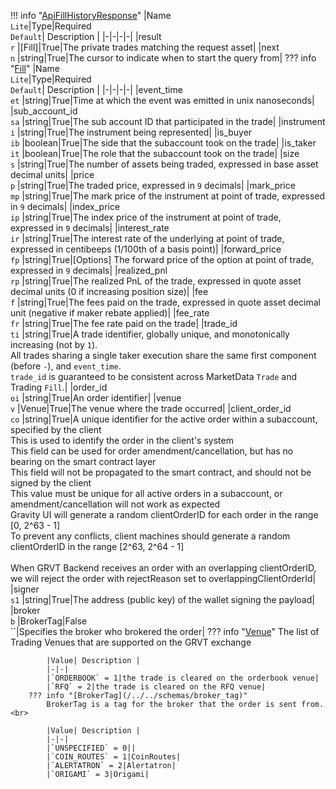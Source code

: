 !!! info "[ApiFillHistoryResponse](/../../schemas/api_fill_history_response)"
    |Name<br>`Lite`|Type|Required<br>`Default`| Description |
    |-|-|-|-|
    |result<br>`r` |[Fill]|True|The private trades matching the request asset|
    |next<br>`n` |string|True|The cursor to indicate when to start the query from|
    ??? info "[Fill](/../../schemas/fill)"
        |Name<br>`Lite`|Type|Required<br>`Default`| Description |
        |-|-|-|-|
        |event_time<br>`et` |string|True|Time at which the event was emitted in unix nanoseconds|
        |sub_account_id<br>`sa` |string|True|The sub account ID that participated in the trade|
        |instrument<br>`i` |string|True|The instrument being represented|
        |is_buyer<br>`ib` |boolean|True|The side that the subaccount took on the trade|
        |is_taker<br>`it` |boolean|True|The role that the subaccount took on the trade|
        |size<br>`s` |string|True|The number of assets being traded, expressed in base asset decimal units|
        |price<br>`p` |string|True|The traded price, expressed in `9` decimals|
        |mark_price<br>`mp` |string|True|The mark price of the instrument at point of trade, expressed in `9` decimals|
        |index_price<br>`ip` |string|True|The index price of the instrument at point of trade, expressed in `9` decimals|
        |interest_rate<br>`ir` |string|True|The interest rate of the underlying at point of trade, expressed in centibeeps (1/100th of a basis point)|
        |forward_price<br>`fp` |string|True|[Options] The forward price of the option at point of trade, expressed in `9` decimals|
        |realized_pnl<br>`rp` |string|True|The realized PnL of the trade, expressed in quote asset decimal units (0 if increasing position size)|
        |fee<br>`f` |string|True|The fees paid on the trade, expressed in quote asset decimal unit (negative if maker rebate applied)|
        |fee_rate<br>`fr` |string|True|The fee rate paid on the trade|
        |trade_id<br>`ti` |string|True|A trade identifier, globally unique, and monotonically increasing (not by `1`).<br>All trades sharing a single taker execution share the same first component (before `-`), and `event_time`.<br>`trade_id` is guaranteed to be consistent across MarketData `Trade` and Trading `Fill`.|
        |order_id<br>`oi` |string|True|An order identifier|
        |venue<br>`v` |Venue|True|The venue where the trade occurred|
        |client_order_id<br>`co` |string|True|A unique identifier for the active order within a subaccount, specified by the client<br>This is used to identify the order in the client's system<br>This field can be used for order amendment/cancellation, but has no bearing on the smart contract layer<br>This field will not be propagated to the smart contract, and should not be signed by the client<br>This value must be unique for all active orders in a subaccount, or amendment/cancellation will not work as expected<br>Gravity UI will generate a random clientOrderID for each order in the range [0, 2^63 - 1]<br>To prevent any conflicts, client machines should generate a random clientOrderID in the range [2^63, 2^64 - 1]<br><br>When GRVT Backend receives an order with an overlapping clientOrderID, we will reject the order with rejectReason set to overlappingClientOrderId|
        |signer<br>`s1` |string|True|The address (public key) of the wallet signing the payload|
        |broker<br>`b` |BrokerTag|False<br>``|Specifies the broker who brokered the order|
        ??? info "[Venue](/../../schemas/venue)"
            The list of Trading Venues that are supported on the GRVT exchange<br>

            |Value| Description |
            |-|-|
            |`ORDERBOOK` = 1|the trade is cleared on the orderbook venue|
            |`RFQ` = 2|the trade is cleared on the RFQ venue|
        ??? info "[BrokerTag](/../../schemas/broker_tag)"
            BrokerTag is a tag for the broker that the order is sent from.<br>

            |Value| Description |
            |-|-|
            |`UNSPECIFIED` = 0||
            |`COIN_ROUTES` = 1|CoinRoutes|
            |`ALERTATRON` = 2|Alertatron|
            |`ORIGAMI` = 3|Origami|
